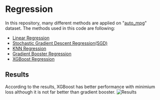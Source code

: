# Regression
In this repository, many different methods are applied on "[auto_mpg](https://archive.ics.uci.edu/ml/datasets/auto+mpg)" dataset. 
The methods used in this code are following:
* [Linear Regression](https://scikit-learn.org/stable/modules/generated/sklearn.linear_model.LinearRegression.html)
* [Stochastic Gradient Descent Regression(SGD)](https://scikit-learn.org/stable/modules/generated/sklearn.linear_model.SGDRegressor.html)
* [KNN Regression](https://scikit-learn.org/stable/modules/generated/sklearn.neighbors.KNeighborsRegressor.html)
* [Gradient Booster Regression](https://scikit-learn.org/stable/modules/generated/sklearn.ensemble.GradientBoostingRegressor.html)
* [XGBoost Regression](https://xgboost.readthedocs.io/en/latest/)

## Results
According to the results, XGBoost has better performance with minimium loss although it is not far better than gradient booster. 
![Results](https://drive.google.com/file/d/1l51hR-1KeRjev7yv341vz4sBoE7Tv8BY/view?usp=sharing)
